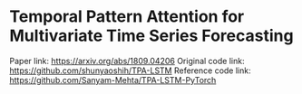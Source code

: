 # Temporal Pattern Attention for Multivariate Time Series Forecasting
Paper link: https://arxiv.org/abs/1809.04206
Original code link: https://github.com/shunyaoshih/TPA-LSTM
Reference code link: https://github.com/Sanyam-Mehta/TPA-LSTM-PyTorch